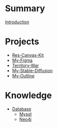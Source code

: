 # Summary

[Introduction](README.md)

# Projects

- [Res-Canvas-Kit](./projects/res-canvas-kit.md)
- [My-Figma](./projects/my-figma.md)
- [Territory-War](./projects/territory-war.md)
- [My-Stable-Diffusion](./projects/my-stable-diffusion.md)
- [My-Outline]()

# Knowledge

- [Database](./knowledge/database.md)
  - [Mysql]()
  - [Neo4j]()
